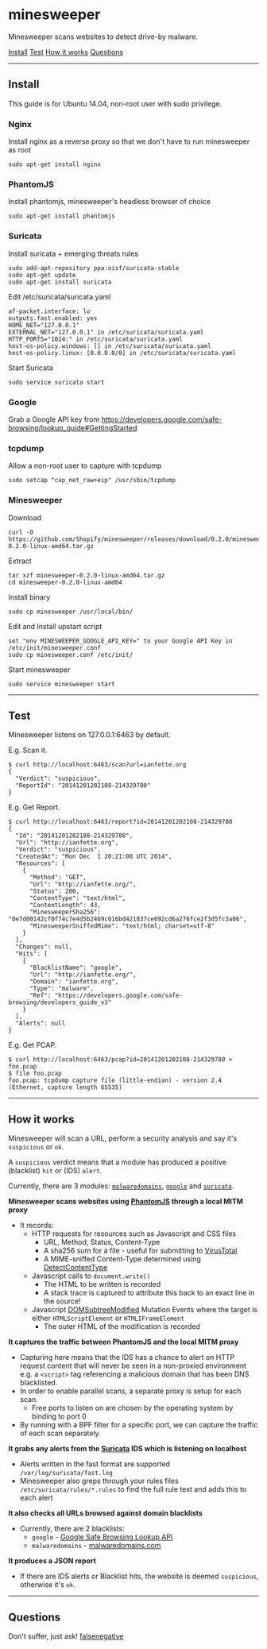 minesweeper
===========

Minesweeper scans websites to detect drive-by malware.

[Install](#install)
[Test](#test)
[How it works](#howitworks)
[Questions](#questions)

----------------------------------------------------

## <a name="install"></a> Install

This guide is for Ubuntu 14.04, non-root user with sudo privilege.

### Nginx

Install nginx as a reverse proxy so that we don't have to run minesweeper as root
```
sudo apt-get install nginx
```

### PhantomJS

Install phantomjs, minesweeper's headless browser of choice
```
sudo apt-get install phantomjs
```

### Suricata

Install suricata + emerging threats rules
```
sudo add-apt-repository ppa:oisf/suricata-stable
sudo apt-get update
sudo apt-get install suricata
```

Edit /etc/suricata/suricata.yaml
```
af-packet.interface: lo
outputs.fast.enabled: yes
HOME_NET="127.0.0.1"
EXTERNAL_NET="127.0.0.1" in /etc/suricata/suricata.yaml
HTTP_PORTS="1024:" in /etc/suricata/suricata.yaml
host-os-policy.windows: [] in /etc/suricata/suricata.yaml
host-os-policy.linux: [0.0.0.0/0] in /etc/suricata/suricata.yaml
```

Start Suricata
```
sudo service suricata start
```

### Google

Grab a Google API key from https://developers.google.com/safe-browsing/lookup_guide#GettingStarted

### tcpdump

Allow a non-root user to capture with tcpdump
```
sudo setcap "cap_net_raw+eip" /usr/sbin/tcpdump
```

### Minesweeper

Download
```
curl -O https://github.com/Shopify/minesweeper/releases/download/0.2.0/minesweeper-0.2.0-linux-amd64.tar.gz
```

Extract
```
tar xzf minesweeper-0.2.0-linux-amd64.tar.gz
cd minesweeper-0.2.0-linux-amd64
```

Install binary
```
sudo cp minesweeper /usr/local/bin/
```

Edit and Install upstart script
```
set "env MINESWEEPER_GOOGLE_API_KEY=" to your Google API Key in /etc/init/minesweeper.conf
sudo cp minesweeper.conf /etc/init/
```

Start minesweeper
```
sudo service minesweeper start
```

----------------------------------------------------

## <a name="test"></a> Test

Minesweeper listens on 127.0.0.1:6463 by default.

E.g. Scan it.
```
$ curl http://localhost:6463/scan?url=ianfette.org
{
  "Verdict": "suspicious",
  "ReportId": "20141201202108-214329780"
}
```

E.g. Get Report.
```
$ curl http://localhost:6463/report?id=20141201202108-214329780
{
  "Id": "20141201202108-214329780",
  "Url": "http://ianfette.org",
  "Verdict": "suspicious",
  "CreatedAt": "Mon Dec  1 20:21:08 UTC 2014",
  "Resources": [
    {
      "Method": "GET",
      "Url": "http://ianfette.org/",
      "Status": 200,
      "ContentType": "text/html",
      "ContentLength": 43,
      "MinesweeperSha256": "0e7d00142cf0f74c7e4d5b2469c016bd421837ce692cd6a276fce2f3d5fc3a06",
      "MinesweeperSniffedMime": "text/html; charset=utf-8"
    }
  ],
  "Changes": null,
  "Hits": [
    {
      "BlacklistName": "google",
      "Url": "http://ianfette.org/",
      "Domain": "ianfette.org",
      "Type": "malware",
      "Ref": "https://developers.google.com/safe-browsing/developers_guide_v3"
    }
  ],
  "Alerts": null
}
```

E.g. Get PCAP.
```
$ curl http://localhost:6463/pcap?id=20141201202108-214329780 > foo.pcap
$ file foo.pcap
foo.pcap: tcpdump capture file (little-endian) - version 2.4 (Ethernet, capture length 65535)
```

----------------------------------------------------

## <a name="howitworks"></a> How it works

Minesweeper will scan a URL, perform a security analysis and say it's `suspicious` or `ok`.

A `suspicious` verdict means that a module has produced a positive (blacklist) `hit` or (IDS) `alert`.

Currently, there are 3 modules: [`malwaredomains`](blacklist/malwaredomains.go), [`google`](blacklist/google.go) and [`suricata`](ids/suricata.go).

**Minesweeper scans websites using [PhantomJS](http://phantomjs.org/) through a local MITM proxy**

* It records:
  * HTTP requests for resources such as Javascript and CSS files
    * URL, Method, Status, Content-Type
    * A sha256 sum for a file - useful for submitting to [VirusTotal](https://www.virustotal.com/)
    * A MIME-sniffed Content-Type determined using [DetectContentType](http://golang.org/pkg/net/http/#DetectContentType)
  * Javascript calls to `document.write()`
    * The HTML to be written is recorded
    * A stack trace is captured to attribute this back to an exact line in the source!
  * Javascript [DOMSubtreeModified](http://www.w3.org/TR/DOM-Level-3-Events/#event-type-DOMSubtreeModified) Mutation Events where the target is either `HTMLScriptElement` or `HTMLIFrameElement`
    * The outer HTML of the modification is recorded

**It captures the traffic between PhantomJS and the local MITM proxy**
* Capturing here means that the IDS has a chance to alert on HTTP request content that will never be seen in a non-proxied environment e.g. a ```<script>``` tag referencing a malicious domain that has been DNS blacklisted.
* In order to enable parallel scans, a separate proxy is setup for each scan.
  * Free ports to listen on are chosen by the operating system by binding to port 0
* By running with a BPF filter for a specific port, we can capture the traffic of each scan separately.

**It grabs any alerts from the [Suricata](http://suricata-ids.org/) IDS which is listening on localhost**
* Alerts written in the fast format are supported `/var/log/suricata/fast.log`
* Minesweeper also greps through your rules files `/etc/suricata/rules/*.rules` to find the full rule text and adds this to each alert

**It also checks all URLs browsed against domain blacklists**
  * Currently, there are 2 blacklists:
      * ```google``` - [Google Safe Browsing Lookup API](https://developers.google.com/safe-browsing/lookup_guide)
      * ```malwaredomains``` - [malwaredomains.com](http://www.malwaredomains.com/)

**It produces a JSON report**
* If there are IDS alerts or Blacklist hits, the website is deemed `suspicious`, otherwise it's `ok`.

----------------------------------------------------

## <a name="questions"></a> Questions

Don't suffer, just ask! [falsenegative](https://github.com/falsenegative)
